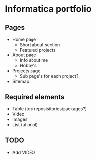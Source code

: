 # Informatica portfolio

## Pages

- Home page
  - Short about section
  - Featured projects
- About page
  - Info about me
  - Hobby's
- Projects page
  - Sub page's for each project?
- Sitemap

## Required elements

- Table (top reposisitories/packages?)
- Video
- Images
- List (ul or ol)

## TODO

- Add VIDEO
